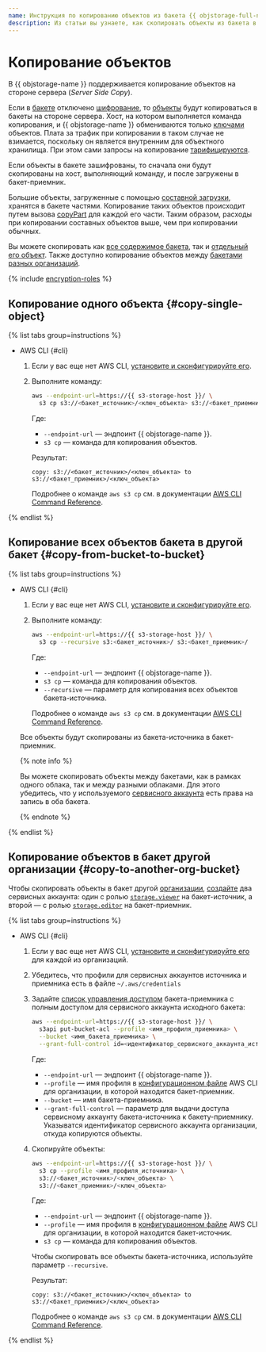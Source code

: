 ```yaml
---
name: Инструкция по копированию объектов из бакета {{ objstorage-full-name }}
description: Из статьи вы узнаете, как скопировать объекты из бакета в {{ objstorage-full-name }}.
---
```


# Копирование объектов

В {{ objstorage-name }} поддерживается копирование объектов на стороне сервера (_Server Side Copy_). 

Если в [бакете](../../concepts/bucket.md) отключено [шифрование](../../concepts/encryption.md), то [объекты](../../concepts/object.md) будут копироваться в бакеты на стороне сервера. Хост, на котором выполняется команда копирования, и {{ objstorage-name }} обмениваются только [ключами](../../concepts/object.md#key) объектов. Плата за трафик при копировании в таком случае не взимается, поскольку он является внутренним для объектного хранилища. При этом сами запросы на копирование [тарифицируются](../../pricing.md#prices-operations).

Если объекты в бакете зашифрованы, то сначала они будут скопированы на хост, выполняющий команду, и после загружены в бакет-приемник.

Большие объекты, загруженные с помощью [составной загрузки](../../concepts/multipart.md), хранятся в бакете частями. Копирование таких объектов происходит путем вызова [copyPart](../../s3/api-ref/multipart/copypart.md) для каждой его части. Таким образом, расходы при копировании составных объектов выше, чем при копировании обычных.

Вы можете скопировать как [все содержимое бакета](#copy-from-bucket-to-bucket), так и [отдельный его объект](#copy-single-object). Также доступно копирование объектов между [бакетами разных организаций](#copy-to-another-org-bucket).


{% include [encryption-roles](../../../_includes/storage/encryption-roles.md) %}


## Копирование одного объекта {#copy-single-object}

{% list tabs group=instructions %}

- AWS CLI {#cli}

  1. Если у вас еще нет AWS CLI, [установите и сконфигурируйте его](../../tools/aws-cli.md).
  1. Выполните команду:

      ```bash
      aws --endpoint-url=https://{{ s3-storage-host }}/ \
        s3 cp s3://<бакет_источник>/<ключ_объекта> s3://<бакет_приемник>/<ключ_объекта>
      ```

      Где:

      * `--endpoint-url` — эндпоинт {{ objstorage-name }}.
      * `s3 cp` — команда для копирования объектов.

      Результат:

      ```text
      copy: s3://<бакет_источник>/<ключ_объекта> to s3://<бакет_приемник>/<ключ_объекта>
      ```

      Подробнее о команде `aws s3 cp` см. в документации [AWS CLI Command Reference](https://awscli.amazonaws.com/v2/documentation/api/latest/reference/s3/cp.html).

{% endlist %}

## Копирование всех объектов бакета в другой бакет {#copy-from-bucket-to-bucket}

{% list tabs group=instructions %}

- AWS CLI {#cli}

  1. Если у вас еще нет AWS CLI, [установите и сконфигурируйте его](../../tools/aws-cli.md).
  1. Выполните команду:

      ```bash
      aws --endpoint-url=https://{{ s3-storage-host }}/ \
        s3 cp --recursive s3:<бакет_источник>/ s3:<бакет_приемник>/
      ```

      Где:

      * `--endpoint-url` — эндпоинт {{ objstorage-name }}.
      * `s3 cp` — команда для копирования объектов.
      * `--recursive` — параметр для копирования всех объектов бакета-источника.

      Подробнее о команде `aws s3 cp` см. в документации [AWS CLI Command Reference](https://awscli.amazonaws.com/v2/documentation/api/latest/reference/s3/cp.html).

  Все объекты будут скопированы из бакета-источника в бакет-приемник.

  {% note info %}

  Вы можете скопировать объекты между бакетами, как в рамках одного облака, так и между разными облаками. Для этого убедитесь, что у используемого [сервисного аккаунта](../../../iam/concepts/users/service-accounts.md) есть права на запись в оба бакета.

  {% endnote %}


{% endlist %}

## Копирование объектов в бакет другой организации {#copy-to-another-org-bucket}

Чтобы скопировать объекты в бакет другой [организации](../../../overview/roles-and-resources.md), [создайте](../../../iam/operations/sa/create.md) два сервисных аккаунта: один с ролью [`storage.viewer`](../../security/index.md#storage-viewer) на бакет-источник, а второй — с ролью [`storage.editor`](../../security/index.md#storage-editor) на бакет-приемник.

{% list tabs group=instructions %}

- AWS CLI {#cli}

  1. Если у вас еще нет AWS CLI, [установите и сконфигурируйте его](../../tools/aws-cli.md) для каждой из организаций.
  1. Убедитесь, что профили для сервисных аккаунтов источника и приемника есть в файле `~/.aws/credentials`
  1. Задайте [список управления доступом](../../concepts/acl.md) бакета-приемника с полным доступом для сервисного аккаунта исходного бакета:

      ```bash
      aws --endpoint-url=https://{{ s3-storage-host }}/ \
        s3api put-bucket-acl --profile <имя_профиля_приемника> \
        --bucket <имя_бакета_приемника> \
        --grant-full-control id=<идентификатор_сервисного_аккаунта_источника>
      ```

      Где:

      * `--endpoint-url` — эндпоинт {{ objstorage-name }}.
      * `--profile` — имя профиля в [конфигурационном файле](../../tools/aws-cli.md#config-files) AWS CLI для организации, в которой находится бакет-приемник.
      * `--bucket` — имя бакета-приемника.
      * `--grant-full-control` — параметр для выдачи доступа сервисному аккаунту бакета-источника к бакету-приемнику. Указыватся идентификатор сервисного аккаунта организации, откуда копируются объекты.

  1. Скопируйте объекты:

      ```bash
      aws --endpoint-url=https://{{ s3-storage-host }}/ \
        s3 cp --profile <имя_профиля_источника> \
        s3://<бакет_источник>/<ключ_объекта> \
        s3://<бакет_приемник>/<ключ_объекта>
      ```

      Где:

      * `--endpoint-url` — эндпоинт {{ objstorage-name }}.
      * `--profile` — имя профиля в [конфигурационном файле](../../tools/aws-cli.md#config-files) AWS CLI для организации, в которой находится бакет-источник.
      * `s3 cp` — команда для копирования объектов.

      Чтобы скопировать все объекты бакета-источника, используйте параметр `--recursive`.

      Результат:

      ```text
      copy: s3://<бакет_источник>/<ключ_объекта> to s3://<бакет_приемник>/<ключ_объекта>
      ```

      Подробнее о команде `aws s3 cp` см. в документации [AWS CLI Command Reference](https://awscli.amazonaws.com/v2/documentation/api/latest/reference/s3/cp.html).

{% endlist %}

